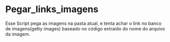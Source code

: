 # Pegar_links_imagens
Esse Script pega as imagens na pasta atual, e tenta achar o link no banco de imagens(getty images)
baseado no código extraido do nome do arquivo da imagem.
